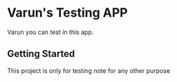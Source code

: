 # Varun's Testing APP

Varun you can test in this app. 

## Getting Started

This project is only for testing note for any other purpose
